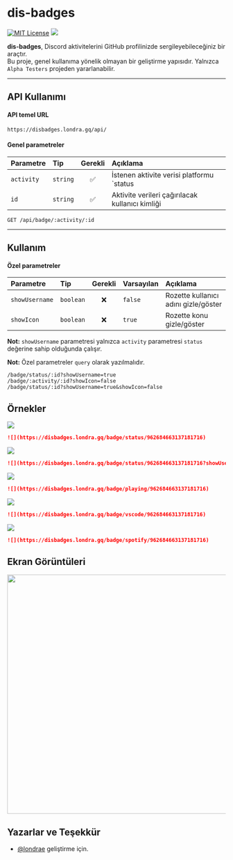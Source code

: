 
# dis-badges

[![MIT License](https://img.shields.io/badge/License-MIT-green.svg)](https://choosealicense.com/licenses/mit/)
[![](https://disbadges.londra.gq/badge/status/1053616520040816661)](https://github.com/londrae/dis-badges/)

**dis-badges**, Discord aktivitelerini GitHub profilinizde sergileyebileceğiniz bir araçtır.<br>
Bu proje, genel kullanıma yönelik olmayan bir geliştirme yapısıdır. Yalnızca `Alpha Testers` projeden yararlanabilir.

------

## API Kullanımı

#### API temel URL

```
https://disbadges.londra.gq/api/
```

#### Genel parametreler

| Parametre      | Tip         | Gerekli  | Açıklama                                                           |
| :------------- | :---------- | :------: | :----------------------------------------------------------------- |
| `activity`     | `string`    | ✅      | İstenen aktivite verisi platformu `status|playing|vscode|spotify`  |
| `id`           | `string`    | ✅      | Aktivite verileri çağırılacak kullanıcı kimliği                    |

```
GET /api/badge/:activity/:id
```
------

## Kullanım

#### Özel parametreler

| Parametre      | Tip         | Gerekli  | Varsayılan | Açıklama                                  |
| :------------- | :---------- | :------: | :--------- | :---------------------------------------- |
| `showUsername` | `boolean`   | ❌      | `false`    | Rozette kullanıcı adını gizle/göster      |
| `showIcon`     | `boolean`   | ❌      | `true`     | Rozette konu gizle/göster                 |

**Not:** `showUsername` parametresi yalnızca `activity` parametresi `status` değerine sahip olduğunda çalışır.

**Not:** Özel parametreler `query` olarak yazılmalıdır.

```
/badge/status/:id?showUsername=true
/badge/:activity/:id?showIcon=false
/badge/status/:id?showUsername=true&showIcon=false
```

## Örnekler

![](https://disbadges.londra.gq/badge/status/962684663137181716)
```md
![](https://disbadges.londra.gq/badge/status/962684663137181716)
```

![](https://disbadges.londra.gq/badge/status/962684663137181716?showUsername=true)
```md
![](https://disbadges.londra.gq/badge/status/962684663137181716?showUsername=true)
```

![](https://disbadges.londra.gq/badge/playing/962684663137181716)
```md
![](https://disbadges.londra.gq/badge/playing/962684663137181716)
```

![](https://disbadges.londra.gq/badge/vscode/962684663137181716)
```md
![](https://disbadges.londra.gq/badge/vscode/962684663137181716)
```

![](https://disbadges.londra.gq/badge/spotify/962684663137181716)
```md
![](https://disbadges.londra.gq/badge/spotify/962684663137181716)
```

## Ekran Görüntüleri

<img src="https://media.discordapp.net/attachments/1055791675739471902/1055791782304170034/resim.png" style="width: 550px">

## Yazarlar ve Teşekkür

- [@londrae](https://github.com/londrae) geliştirme için.
